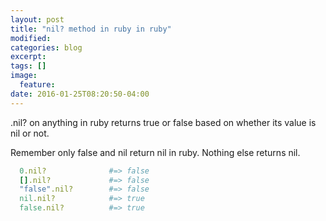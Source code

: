 ```yaml
---
layout: post
title: "nil? method in ruby in ruby"
modified:
categories: blog
excerpt:
tags: []
image:
  feature:
date: 2016-01-25T08:20:50-04:00
---
```


.nil? on anything in ruby returns true or false based on whether its value is nil or not.

Remember only false and nil return nil in ruby. Nothing else returns nil. 

```ruby
  0.nil?              #=> false
  [].nil?             #=> false
  "false".nil?        #=> false
  nil.nil?            #=> true
  false.nil?          #=> true
```
